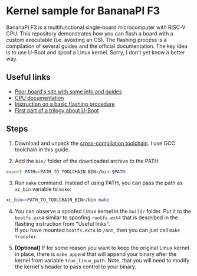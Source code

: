 # Kernel sample for BananaPI F3

BananaPI F3 is a multifunctional single-board microcomputer with RISC-V CPU.
This repository demonstrates how you can flash a board with a custom executable (i.e. avoiding an OS).
The flashing process is a compilation of several guides and the official documentation.
The key idea is to use U-Boot and spoof a Linux kernel. Sorry, I don't yet know a better way.

## Useful links
- [Poor board's site with some info and guides](https://docs.banana-pi.org/en/BPI-F3/BananaPi_BPI-F3)
- [CPU documentation](https://developer.spacemit.com/documentation)
- [Instruction on a basic flashing procedure](https://github.com/jellyterra/bpi-f3-archlinux)
- [First part of a trilogy about U-Boot](https://krinkinmu.github.io/2023/08/12/getting-started-with-u-boot.html)

## Steps
1. Download and unpack the
[cross-compilation toolchain](https://developer.spacemit.com/documentation?token=BZfYwFfEmiSr7dkintEca9ERn3b). I use GCC toolchain in this guide.

2. Add the `bin/` folder of the downloaded archive to the PATH:
```bash
export PATH=<PATH_TO_TOOLCHAIN_BIN>/bin:$PATH
```

3. Run `make` command. Instead of using PATH, you can pass the path as `xc_bin` variable to `make`:
```bash
xc_bin=<PATH_TO_TOOLCHAIN_BIN>/bin make
```

4. You can observe a spoofed Linux kernel in the `build/` folder.
Put it to the `bootfs.ext4` similar to spoofing `rootfs.ext4`
that is described in the flashing instruction from "Useful links".
\
If you have mounted `bootfs.ext4` to `/mnt`, then you can just call `make transfer`.

5. **[Optional]** If for some reason you want to keep the original Linux kernel in place, there is `make append`
that will append your binary after the kernel from variable `true_linux_path`. Note, that you will need
to modify the kernel's header to pass control to your binary.

